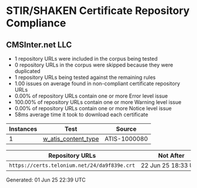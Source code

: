 # STIR/SHAKEN Certificate Repository Compliance

## CMSInter.net LLC

- 1 repository URLs were included in the corpus being tested
- 0 repository URLs in the corpus were skipped because they were duplicated
- 1 repository URLs being tested against the remaining rules
- 1.00 issues on average found in non-compliant certificate repository URLs
- 0.00% of repository URLs contain one or more Error level issue
- 100.00% of repository URLs contain one or more Warning level issue
- 0.00% of repository URLs contain one or more Notice level issue
- 58ms average time it took to download each certificate

| Instances | Test | Source |
|-----------|------|--------|
| 1 | [w_atis_content_type](ISSUES/w_atis_content_type/README.md) | ATIS-1000080 |

| Repository URLs | Not After |  Problems | Link |
|-----------------|-----------|-----------|------|
| `https://certs.telonium.net/24/da9f839e.crt` | 22&#160;Jun&#160;25&#160;18:33&#160;UTC | true | [view](REPOS/e1073446dbc19ae41f0fbfae9a4af0264f553fdb/README.md) |


Generated: 01 Jun 25 22:39 UTC